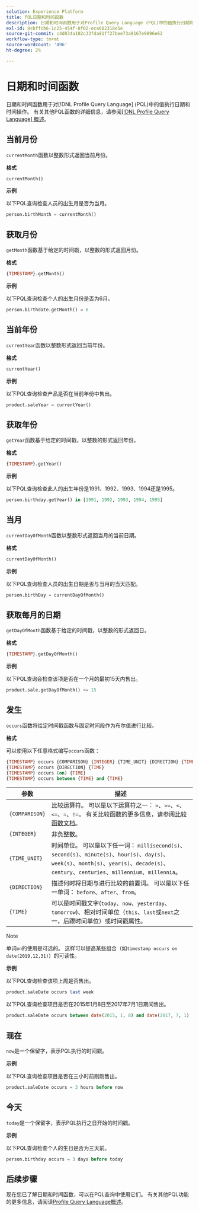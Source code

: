 ```yaml
---
solution: Experience Platform
title: PQL日期和时间函数
description: 日期和时间函数用于对Profile Query Language (PQL)中的值执行日期和时间操作。
exl-id: 8cbffcb6-1c25-454f-8f02-eca602318e5e
source-git-commit: c4d034a102c33fda81ff27bee73a8167e9896e62
workflow-type: tm+mt
source-wordcount: '496'
ht-degree: 2%

---
```


# 日期和时间函数

日期和时间函数用于对[!DNL Profile Query Language] (PQL)中的值执行日期和时间操作。 有关其他PQL函数的详细信息，请参阅[[!DNL Profile Query Language] 概述](./overview.md)。

## 当前月份

`currentMonth`函数以整数形式返回当前月份。

**格式**

```sql
currentMonth()
```

**示例**

以下PQL查询检查人员的出生月是否为当月。

```sql
person.birthMonth = currentMonth()
```

## 获取月份

`getMonth`函数基于给定的时间戳，以整数的形式返回月份。

**格式**

```sql
{TIMESTAMP}.getMonth()
```

**示例**

以下PQL查询检查个人的出生月份是否为6月。

```sql
person.birthdate.getMonth() = 6
```

## 当前年份

`currentYear`函数以整数形式返回当前年份。

**格式**

```sql
currentYear()
```

**示例**

以下PQL查询检查产品是否在当前年份中售出。

```sql
product.saleYear = currentYear()
```

## 获取年份

`getYear`函数基于给定的时间戳，以整数的形式返回年份。

**格式**

```sql
{TIMESTAMP}.getYear()
```

**示例**

以下PQL查询检查此人的出生年份是1991、1992、1993、1994还是1995。

```sql
person.birthday.getYear() in [1991, 1992, 1993, 1994, 1995]
```

## 当月

`currentDayOfMonth`函数以整数形式返回当月的当前日期。

**格式**

```sql
currentDayOfMonth()
```

**示例**

以下PQL查询检查人员的出生日期是否与当月的当天匹配。

```sql
person.birthDay = currentDayOfMonth()
```

## 获取每月的日期

`getDayOfMonth`函数基于给定的时间戳，以整数的形式返回日。

**格式**

```sql
{TIMESTAMP}.getDayOfMonth()
```

**示例**

以下PQL查询会检查该项是否在一个月的最初15天内售出。

```sql
product.sale.getDayOfMonth() <= 15
```

## 发生

`occurs`函数将给定时间戳函数与固定时间段作为布尔值进行比较。

**格式**

可以使用以下任意格式编写`occurs`函数：

```sql
{TIMESTAMP} occurs {COMPARISON} {INTEGER} {TIME_UNIT} {DIRECTION} {TIME}
{TIMESTAMP} occurs {DIRECTION} {TIME}
{TIMESTAMP} occurs (on) {TIME}
{TIMESTAMP} occurs between {TIME} and {TIME}
```

| 参数 | 描述 |
| --------- | ----------- |
| `{COMPARISON}` | 比较运算符。 可以是以下运算符之一： `>`、`>=`、`<`、`<=`、`=`、`!=`。 有关比较函数的更多信息，请参阅[比较函数文档](./comparison-functions.md)。 |
| `{INTEGER}` | 非负整数。 |
| `{TIME_UNIT}` | 时间单位。 可以是以下任一词： `millisecond(s)`、`second(s)`、`minute(s)`、`hour(s)`、`day(s)`、`week(s)`、`month(s)`、`year(s)`、`decade(s)`、`century`、`centuries`、`millennium`、`millennia`。 |
| `{DIRECTION}` | 描述何时将日期与进行比较的前置词。 可以是以下任一单词： `before`、`after`、`from`。 |
| `{TIME}` | 可以是时间戳文字(`today`、`now`、`yesterday`、`tomorrow`)、相对时间单位（`this`、`last`或`next`之一，后跟时间单位）或时间戳属性。 |

>[!NOTE]
>
>单词`on`的使用是可选的。 这样可以提高某些组合（如`timestamp occurs on date(2019,12,31)`）的可读性。

**示例**

以下PQL查询检查该项上周是否售出。

```sql
product.saleDate occurs last week
```

以下PQL查询检查项目是否在2015年1月8日至2017年7月1日期间售出。

```sql
product.saleDate occurs between date(2015, 1, 8) and date(2017, 7, 1)
```

## 现在

`now`是一个保留字，表示PQL执行的时间戳。

**示例**

以下PQL查询检查项目是否在三小时前刚刚售出。

```sql
product.saleDate occurs = 3 hours before now
```

## 今天

`today`是一个保留字，表示PQL执行之日开始的时间戳。

**示例**

以下PQL查询检查个人的生日是否为三天前。

```sql
person.birthday occurs = 3 days before today
```

## 后续步骤

现在您已了解日期和时间函数，可以在PQL查询中使用它们。 有关其他PQL功能的更多信息，请阅读[Profile Query Language概述](./overview.md)。
